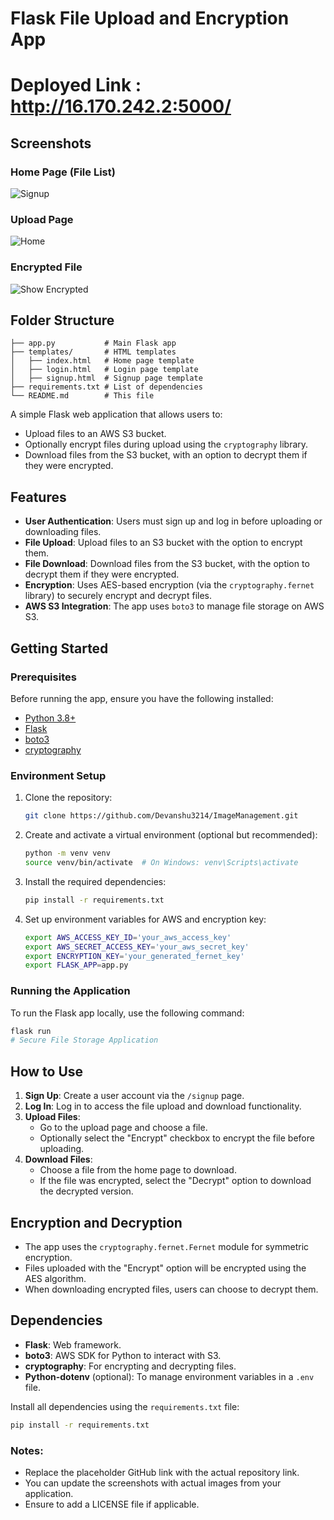 # Flask File Upload and Encryption App


# Deployed Link : http://16.170.242.2:5000/


## Screenshots

### Home Page (File List)
![Signup](https://github.com/user-attachments/assets/05636a3d-8135-4b0c-928a-ae01f2581037)



### Upload Page

![Home](https://github.com/user-attachments/assets/d62d345a-288d-4507-8940-05d5ae051c9b)


### Encrypted File

![Show Encrypted](https://github.com/user-attachments/assets/81787611-6e28-4ff1-852c-8fa7459969d3)


## Folder Structure

```
├── app.py           # Main Flask app
├── templates/       # HTML templates
│   ├── index.html   # Home page template
│   ├── login.html   # Login page template
│   ├── signup.html  # Signup page template
├── requirements.txt # List of dependencies
└── README.md        # This file
```

A simple Flask web application that allows users to:
- Upload files to an AWS S3 bucket.
- Optionally encrypt files during upload using the `cryptography` library.
- Download files from the S3 bucket, with an option to decrypt them if they were encrypted.

## Features
- **User Authentication**: Users must sign up and log in before uploading or downloading files.
- **File Upload**: Upload files to an S3 bucket with the option to encrypt them.
- **File Download**: Download files from the S3 bucket, with the option to decrypt them if they were encrypted.
- **Encryption**: Uses AES-based encryption (via the `cryptography.fernet` library) to securely encrypt and decrypt files.
- **AWS S3 Integration**: The app uses `boto3` to manage file storage on AWS S3.

## Getting Started

### Prerequisites

Before running the app, ensure you have the following installed:
- [Python 3.8+](https://www.python.org/downloads/)
- [Flask](https://flask.palletsprojects.com/)
- [boto3](https://boto3.amazonaws.com/v1/documentation/api/latest/index.html)
- [cryptography](https://cryptography.io/en/latest/)

### Environment Setup

1. Clone the repository:
    ```bash
    git clone https://github.com/Devanshu3214/ImageManagement.git
    ```

2. Create and activate a virtual environment (optional but recommended):
    ```bash
    python -m venv venv
    source venv/bin/activate  # On Windows: venv\Scripts\activate
    ```

3. Install the required dependencies:
    ```bash
    pip install -r requirements.txt
    ```

4. Set up environment variables for AWS and encryption key:
    ```bash
    export AWS_ACCESS_KEY_ID='your_aws_access_key'
    export AWS_SECRET_ACCESS_KEY='your_aws_secret_key'
    export ENCRYPTION_KEY='your_generated_fernet_key'
    export FLASK_APP=app.py
    ```

### Running the Application

To run the Flask app locally, use the following command:
```bash
flask run
# Secure File Storage Application
```

## How to Use

1. **Sign Up**: Create a user account via the `/signup` page.
2. **Log In**: Log in to access the file upload and download functionality.
3. **Upload Files**:
   * Go to the upload page and choose a file.
   * Optionally select the "Encrypt" checkbox to encrypt the file before uploading.
4. **Download Files**:
   * Choose a file from the home page to download.
   * If the file was encrypted, select the "Decrypt" option to download the decrypted version.


## Encryption and Decryption

* The app uses the `cryptography.fernet.Fernet` module for symmetric encryption.
* Files uploaded with the "Encrypt" option will be encrypted using the AES algorithm.
* When downloading encrypted files, users can choose to decrypt them.

## Dependencies

* **Flask**: Web framework.
* **boto3**: AWS SDK for Python to interact with S3.
* **cryptography**: For encrypting and decrypting files.
* **Python-dotenv** (optional): To manage environment variables in a `.env` file.

Install all dependencies using the `requirements.txt` file:

```bash
pip install -r requirements.txt
```


### Notes:
- Replace the placeholder GitHub link with the actual repository link.
- You can update the screenshots with actual images from your application.
- Ensure to add a LICENSE file if applicable.
